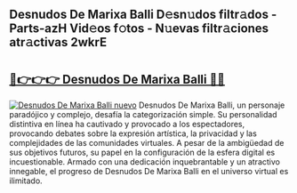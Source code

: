 ## Desnudos De Marixa Balli D𝚎sn𝚞dos filtr𝚊dos - Parts-azH Vid𝚎os f𝚘tos - N𝚞evas filtr𝚊ciones atr𝚊ctivas 2wkrE

# <h2><a href="http://mb76fdm.tromn.icu/?c=Desnudos+De+Marixa+Balli">🔗👉👉👉 Desnudos De Marixa Balli 🔗🔗</a></h2>

[![Desnudos De Marixa Balli nuevo](https://i.imgur.com/pEAQMta.gif)](http://mb76fdm.tromn.icu/?c=Desnudos+De+Marixa+Balli)
Desnudos De Marixa Balli, un personaje paradójico y complejo, desafía la categorización simple. Su personalidad distintiva en línea ha cautivado y provocado a los espectadores, provocando debates sobre la expresión artística, la privacidad y las complejidades de las comunidades virtuales. A pesar de la ambigüedad de sus objetivos futuros, su papel en la configuración de la esfera digital es incuestionable. Armado con una dedicación inquebrantable y un atractivo innegable, el progreso de Desnudos De Marixa Balli en el universo virtual es ilimitado.
